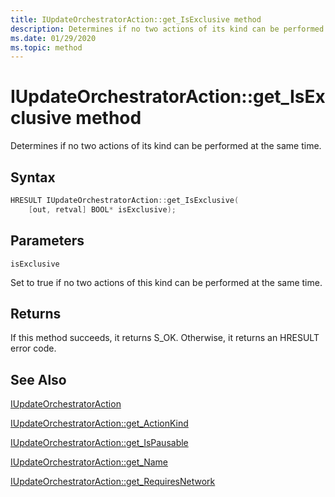 ```yaml
---
title: IUpdateOrchestratorAction::get_IsExclusive method
description: Determines if no two actions of its kind can be performed at the same time.
ms.date: 01/29/2020
ms.topic: method
---
```


# IUpdateOrchestratorAction::get_IsExclusive method

Determines if no two actions of its kind can be performed at the same time.

## Syntax
```cpp
HRESULT IUpdateOrchestratorAction::get_IsExclusive(
    [out, retval] BOOL* isExclusive);
```

## Parameters

`isExclusive`

Set to true if no two actions of this kind can be performed at the same time. 

## Returns
If this method succeeds, it returns S_OK. Otherwise, it returns an HRESULT error code.

## See Also

[IUpdateOrchestratorAction](iupdateorchestratoraction.md)

[IUpdateOrchestratorAction::get_ActionKind](iupdateorchestratoraction-get-actionkind.md)

[IUpdateOrchestratorAction::get_IsPausable](iupdateorchestratoraction-get-ispausable.md)

[IUpdateOrchestratorAction::get_Name](iupdateorchestratoraction-get-name.md)

[IUpdateOrchestratorAction::get_RequiresNetwork](iupdateorchestratoraction-get-requiresnetwork.md)